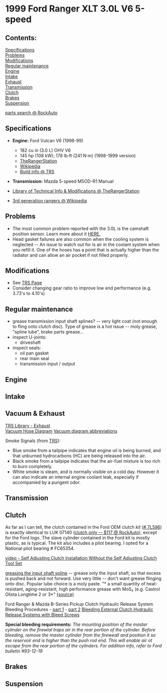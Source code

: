 # 1999 Ford Ranger XLT 3.0L V6 5-speed

## **Contents:**
[Specifications](ranger.md#specifications) \
[Problems](ranger.md#problems) \
[Modifications](ranger.md#modifications) \
[Regular maintenance](ranger.md#regular-maintenance) \
[Engine](ranger.md#engine) \
[Intake](ranger.md#intake) \
[Exhaust](ranger.md#exhaust) \
[Transmission](ranger.md#transmission) \
[Clutch](ranger.md#clutch) \
[Brakes](ranger.md#brakes) \
[Suspension](ranger.md#suspension)

[parts search @ RockAuto](https://www.rockauto.com/en/catalog/ford,1999,ranger,3.0l+v6,1446380)

## Specifications
- **Engine:** Ford Vulcan V6 (1998-99)
  - 182 cu in (3.0 L) OHV V6
  - 145 hp (108 kW); 178 lb⋅ft (241 N⋅m) (1998-1999 version)
  - [TheRangerStation](https://www.therangerstation.com/tech_library/3_0performance.shtml)
  - [Wikipedia](https://en.wikipedia.org/wiki/Ford_Vulcan_engine)
  - [Build info @ TRS](https://www.therangerstation.com/tech_library/3_0-build.shtml)
- **Transmission:** Mazda 5-speed M5OD-R1 Manual

- [Library of Technical Info & Modifications @ TheRangerStation](https://www.therangerstation.com/tech_library/index.shtml)
- [3rd generation rangers @ Wikipedia](https://en.wikipedia.org/wiki/Ford_Ranger_(Americas)#Third_generation_(1998%E2%80%932012))

## Problems
  - The most common problem reported with the 3.0L is the camshaft position sensor. Learn more about it [HERE.](https://www.therangerstation.com/tech_library/camshaft_position_sensor.shtml)
  - Head gasket failures are also common when the cooling system is neglected -- An issue to watch out for is air in the coolant system when you refill it. One of the hoses has a point that is actually higher than the radiator and can allow an air pocket if not filled properly.

## Modifications
  - See [TRS Page](https://www.therangerstation.com/tech_library/3_0performance.shtml)
  - Consider changing gear ratio to improve low end performance (e.g. 3.73's to 4.10's)

## Regular maintenance

  - grease transmission input shaft splines? -- very light coat (not enough to fling onto clutch disc).  Type of grease is a hot issue -- moly grease, "spline lube", brake parts grease...
  - inspect U-joints:
    - driveshaft
  - inspect seals:
    - oil pan gasket
    - rear main seal
    - transmission input / output

## Engine
## Intake
## Vacuum & Exhaust
  [TRS Library - Exhaust](https://www.therangerstation.com/tech_library/Exhaust.shtml) \
  [Vacuum Hose Diagram](https://www.therangerstation.com/tech_library/diagrams/95-99_Ranger_3-0_vacuum_hose_diagram.gif)
  [Vacuum diagram abbreviations](https://www.therangerstation.com/tech_library/ford_vacuum_diagram_abbreviations_descriptions.shtml)
  
  Smoke Signals (from [TRS](https://www.therangerstation.com/tech_library/Exhaust.shtml)):
  - Blue smoke from a tailpipe indicates that engine oil is being burned, and that unburned hydrocarbons (HC) are being released into the air.
  - Black smoke from a tailpipe indicates that the air-fuel mixture is too rich to burn completely.
  - White smoke is steam, and is normally visible on a cold day. However it can also indicate an internal engine coolant leak, especially if accompanied by a pungent odor.

## Transmission
## Clutch

As far as I can tell, the clutch contained in the Ford OEM clutch _kit_ ([# 7L596](https://parts.ford.com/shop/en/us/transmission/clutch-parts/kit-clutch-repair-7844563-1)) is exactly identical to LUK 07140 ([clutch only -- $117 @ RockAuto](https://www.rockauto.com/en/moreinfo.php?pk=4698552&cc=1446380&jsn=780)), except for the Ford logo.  The slave cylinder contained in the Ford kit is mostly plastic, as is typical.  The kit also includes a pilot bearing.  I opted for a National pilot bearing # FC65354.

[video - Self Adjusting Clutch Installation Without the Self Adjusting Clutch Tool Set](https://youtu.be/OdVagqumpbs)

[greasing the input shaft spline](https://www.sachsperformance.com/en/sachs-service-greasing-clutch-disc-hub-spline) -- grease only the input shaft, so that excess is pushed back and not forward.  Use very little -- don't want grease flinging onto disc.  Popular lube choice is a moly paste. "* a small quantity of heat-resistant, aging-resistant, high performance grease with MoS₂ (e.g. Castrol Olista Longtime 2 or 3*" [(source)](https://www.repxpert.com/en/mediadocument/LuK-0056/en)

Ford Ranger & Mazda B-Series Pickup Clutch Hydraulic Release System Bleeding Procedures - [part 1](https://www.youtube.com/watch?v=HgNTDGwcjZc) - [part 2](https://youtu.be/91IYY_YENRw)
[Bleeding External Clutch Hydraulic Release Systems with Bleed Screws](https://www.youtube.com/watch?v=8pZHTeLS4ik)

**Special bleeding requirements:** *The mounting position of the master cylinder on the firewlal traps air in the rear portion of the cylinder.  Before bleeding, remove the master cylinder from the fireweall and position it so the reservoir end is higher than the push rod end.  This will enable air ot escape from the rear portion of the cylinders.  For addition info, refer to Ford bulletin #93-12-19*

## Brakes
## Suspension

